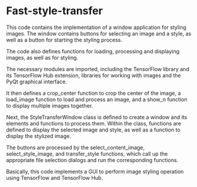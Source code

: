 # Fast-style-transfer
This code contains the implementation of a window application for styling images.
The window contains buttons for selecting an image and a style, as well as a button for starting the styling process.

The code also defines functions for loading, processing and displaying images, as well as for styling.

The necessary modules are imported, including the TensorFlow library and its TensorFlow Hub extension, libraries for working with images and the PyQt graphical interface.

It then defines a crop_center function to crop the center of the image, a load_image function to load and process an image, and a show_n function to display multiple images together.

Next, the StyleTransferWindow class is defined to create a window and its elements and functions to process them. Within the class, functions are defined to display the selected image and style, as well as a function to display the stylized image.

The buttons are processed by the select_content_image, select_style_image, and transfer_style functions, which call up the appropriate file selection dialogs and run the corresponding functions.

Basically, this code implements a GUI to perform image styling operation using TensorFlow and TensorFlow Hub.
